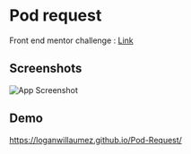 # Pod request

Front end mentor challenge : [Link](https://www.frontendmentor.io/solutions/pod-request-cxmNlZAUm)


## Screenshots

![App Screenshot](https://user-images.githubusercontent.com/60406970/132391806-8ed0932d-b503-4c05-8a66-48b505002461.png)


  
## Demo

https://loganwillaumez.github.io/Pod-Request/

  
